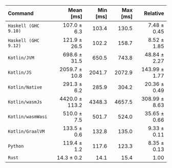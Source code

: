| Command | Mean [ms] | Min [ms] | Max [ms] | Relative |
|:---|---:|---:|---:|---:|
| `Haskell (GHC 9.10)` | 107.0 ± 6.3 | 103.4 | 130.5 | 7.48 ± 0.45 |
| `Haskell (GHC 9.12)` | 121.9 ± 26.5 | 102.2 | 158.7 | 8.52 ± 1.85 |
| `Kotlin/JVM` | 698.6 ± 31.5 | 650.5 | 743.8 | 48.84 ± 2.27 |
| `Kotlin/JS` | 2059.7 ± 10.8 | 2041.7 | 2072.9 | 143.99 ± 1.77 |
| `Kotlin/Native` | 291.3 ± 6.2 | 285.9 | 304.2 | 20.36 ± 0.49 |
| `Kotlin/wasmJs` | 4420.0 ± 113.2 | 4348.3 | 4657.5 | 308.99 ± 8.63 |
| `Kotlin/wasmWasi` | 510.0 ± 7.5 | 501.7 | 524.0 | 35.65 ± 0.66 |
| `Kotlin/GraalVM` | 133.5 ± 0.6 | 132.8 | 135.0 | 9.33 ± 0.11 |
| `Python` | 119.4 ± 1.2 | 117.6 | 123.3 | 8.35 ± 0.13 |
| `Rust` | 14.3 ± 0.2 | 14.1 | 15.4 | 1.00 |
